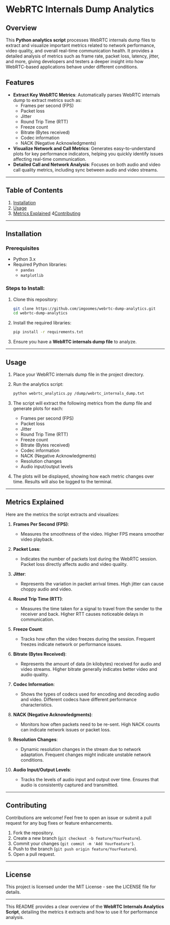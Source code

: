 # WebRTC Internals Dump Analytics

## Overview

This **Python analytics script** processes WebRTC internals dump files to extract and visualize important metrics related to network performance, video quality, and overall real-time communication health. It provides a detailed analysis of metrics such as frame rate, packet loss, latency, jitter, and more, giving developers and testers a deeper insight into how WebRTC-based applications behave under different conditions.

## Features
- **Extract Key WebRTC Metrics**: Automatically parses WebRTC internals dump to extract metrics such as:
  - Frames per second (FPS)
  - Packet loss
  - Jitter
  - Round Trip Time (RTT)
  - Freeze count
  - Bitrate (Bytes received)
  - Codec information
  - NACK (Negative Acknowledgments)
- **Visualize Network and Call Metrics**: Generates easy-to-understand plots for key performance indicators, helping you quickly identify issues affecting real-time communication.
- **Detailed Call and Network Analysis**: Focuses on both audio and video call quality metrics, including sync between audio and video streams.

---

## Table of Contents

1. [Installation](#installation)
2. [Usage](#usage)
3. [Metrics Explained](#metrics-explained)
4[Contributing](#contributing)

---

## Installation

### Prerequisites
- Python 3.x
- Required Python libraries:
  - `pandas`
  - `matplotlib`

### Steps to Install:

1. Clone this repository:
    ```bash
    git clone https://github.com/imgoomes/webrtc-dump-analytics.git
    cd webrtc-dump-analytics
    ```

2. Install the required libraries:
    ```bash
    pip install -r requirements.txt
    ```

3. Ensure you have a **WebRTC internals dump file** to analyze.

---

## Usage

1. Place your WebRTC internals dump file in the project directory.

2. Run the analytics script:
    ```bash
    python webrtc_analytics.py /dump/webrtc_internals_dump.txt
    ```

3. The script will extract the following metrics from the dump file and generate plots for each:
   - Frames per second (FPS)
   - Packet loss
   - Jitter
   - Round Trip Time (RTT)
   - Freeze count
   - Bitrate (Bytes received)
   - Codec information
   - NACK (Negative Acknowledgments)
   - Resolution changes
   - Audio input/output levels

4. The plots will be displayed, showing how each metric changes over time. Results will also be logged to the terminal.

---

## Metrics Explained

Here are the metrics the script extracts and visualizes:

1. **Frames Per Second (FPS)**:
   - Measures the smoothness of the video. Higher FPS means smoother video playback.

2. **Packet Loss**:
   - Indicates the number of packets lost during the WebRTC session. Packet loss directly affects audio and video quality.

3. **Jitter**:
   - Represents the variation in packet arrival times. High jitter can cause choppy audio and video.

4. **Round Trip Time (RTT)**:
   - Measures the time taken for a signal to travel from the sender to the receiver and back. Higher RTT causes noticeable delays in communication.

5. **Freeze Count**:
   - Tracks how often the video freezes during the session. Frequent freezes indicate network or performance issues.

6. **Bitrate (Bytes Received)**:
   - Represents the amount of data (in kilobytes) received for audio and video streams. Higher bitrate generally indicates better video and audio quality.

7. **Codec Information**:
   - Shows the types of codecs used for encoding and decoding audio and video. Different codecs have different performance characteristics.

8. **NACK (Negative Acknowledgments)**:
   - Monitors how often packets need to be re-sent. High NACK counts can indicate network issues or packet loss.

9. **Resolution Changes**:
   - Dynamic resolution changes in the stream due to network adaptation. Frequent changes might indicate unstable network conditions.

10. **Audio Input/Output Levels**:
    - Tracks the levels of audio input and output over time. Ensures that audio is consistently captured and transmitted.

---

## Contributing

Contributions are welcome! Feel free to open an issue or submit a pull request for any bug fixes or feature enhancements.

1. Fork the repository.
2. Create a new branch (`git checkout -b feature/YourFeature`).
3. Commit your changes (`git commit -m 'Add YourFeature'`).
4. Push to the branch (`git push origin feature/YourFeature`).
5. Open a pull request.

---

## License

This project is licensed under the MIT License - see the LICENSE file for details.

---

This README provides a clear overview of the **WebRTC Internals Analytics Script**, detailing the metrics it extracts and how to use it for performance analysis.